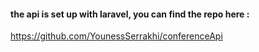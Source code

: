 #### the api is set up with laravel, you can find the repo here :
https://github.com/YounessSerrakhi/conferenceApi
